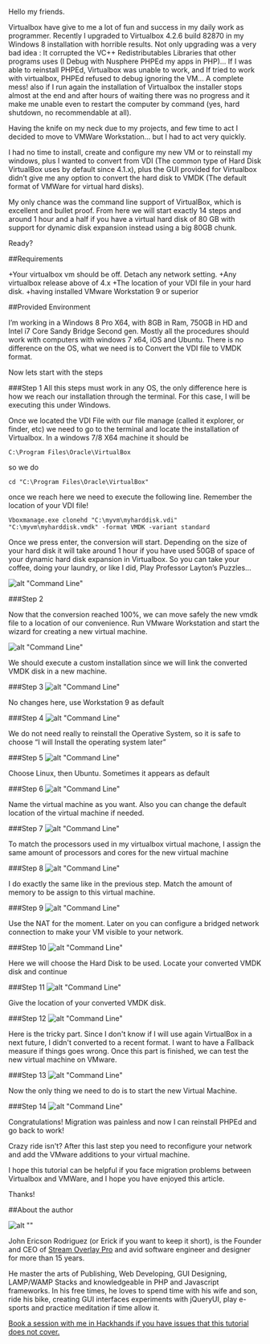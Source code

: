 Hello my friends.

Virtualbox have give to me a lot of fun and success in my daily work as programmer. Recently I upgraded to Virtualbox 4.2.6 build 82870 in my Windows 8 installation with horrible results. Not only upgrading was a very bad idea : It corrupted the VC++ Redistributables Libraries that other programs uses (I Debug with Nusphere PHPEd my apps in PHP)… If I was able to reinstall PHPEd, Virtualbox was unable to work, and If tried to work with virtualbox, PHPEd refused to debug ignoring the VM… A complete mess! also if I run again the installation of Virtualbox the installer stops almost at the end and after hours of waiting there was no progress and it make me unable even to restart the computer by command (yes, hard shutdown, no recommendable at all).

Having the knife on my neck due to my projects, and few time to act I decided to move to VMWare Workstation… but I had to act very quickly.

I had no time to install, create and configure my new VM or to reinstall my windows, plus I wanted to convert from VDI (The common type of Hard Disk VirtualBox uses by default since 4.1.x), plus the GUI provided for Virtualbox didn’t give me any option to convert the hard disk to VMDK (The default format of VMWare for virtual hard disks).

My only chance was the command line support of VirtualBox, which is excellent and bullet proof. From here we will start exactly 14 steps and around 1 hour and a half if you have a virtual hard disk of 80 GB with support for dynamic disk expansion instead using a big 80GB chunk.

Ready?

##Requirements

+Your virtualbox vm should be off. Detach any network setting.
+Any virtualbox release above of 4.x
+The location of your VDI file in your hard disk.
+having installed VMware Workstation 9 or superior

##Provided Environment

I’m working in a Windows 8 Pro X64, with 8GB in Ram, 750GB in HD and Intel i7 Core Sandy Bridge Second gen. Mostly all the procedures should work with computers with windows 7 x64, iOS and Ubuntu. There is no difference on the OS, what we need is to Convert the VDI file to VMDK format.

Now lets start with the steps

###Step 1
All this steps must work in any OS, the only difference here is how we reach our installation through the terminal. For this case, I will be executing this under Windows.

Once we located the VDI File with our file manage (called it explorer, or finder, etc) we need to go to the terminal and locate the installation of Virtualbox. In a windows 7/8 X64 machine it should be


    C:\Program Files\Oracle\VirtualBox

so we do

    cd "C:\Program Files\Oracle\VirtualBox" 

once we reach here we need to execute the following line. Remember the location of your VDI file!

    Vboxmanage.exe clonehd "C:\myvm\myharddisk.vdi" "C:\myvm\myharddisk.vmdk" -format VMDK -variant standard 

Once we press enter, the conversion will start. Depending on the size of your hard disk it will take around 1 hour if you have used 50GB of space of your dynamic hard disk expansion in Virtualbox. So you can take your coffee, doing your laundry, or like I did, Play Professor Layton’s Puzzles…

![alt "Command Line"](http://i.imgur.com/BwwrpM2.png "Command Line")

###Step 2

Now that the conversion reached 100%, we can move safely the new vmdk file to a location of our convenience. Run VMware Workstation and start the wizard for creating a new virtual machine.


![alt "Command Line"](http://i.imgur.com/ai9rzYk.png "We should execute a custom installation since we will link the converted VMDK disk in a new machine.")

We should execute a custom installation since we will link the converted VMDK disk in a new machine.

###Step 3
![alt "Command Line"](http://i0.wp.com/www.tbogard.com/wp-content/uploads/2013/01/Page-2.gif "No changes here, use Workstation 9 as default")

No changes here, use Workstation 9 as default

###Step 4
![alt "Command Line"](http://i1.wp.com/www.tbogard.com/wp-content/uploads/2013/01/Page-3.gif "We do not need really to reinstall the Operative System, so it is safe to choose “I will Install the operating system later”")

We do not need really to reinstall the Operative System, so it is safe to choose “I will Install the operating system later”

###Step 5
![alt "Command Line"](http://i0.wp.com/www.tbogard.com/wp-content/uploads/2013/01/Page-4.gif "Choose Linux, then Ubuntu. Sometimes it appears as default")

Choose Linux, then Ubuntu. Sometimes it appears as default

###Step 6
![alt "Command Line"](http://i0.wp.com/www.tbogard.com/wp-content/uploads/2013/01/Page-5.gif "Name the virtual machine as you want. Also you can change the default location of the virtual machine if needed.")

Name the virtual machine as you want. Also you can change the default location of the virtual machine if needed.

###Step 7
![alt "Command Line"](http://i0.wp.com/www.tbogard.com/wp-content/uploads/2013/01/Page-6.gif "To match the processors used in my virtualbox virtual machone, I assign the same amount of processors and cores for the new virtual machine")

To match the processors used in my virtualbox virtual machone, I assign the same amount of processors and cores for the new virtual machine

###Step 8
![alt "Command Line"](http://i0.wp.com/www.tbogard.com/wp-content/uploads/2013/01/Page-7.gif "I do exactly the same like in the previous step. Match the amount of memory to be assign to this virtual machine.")

I do exactly the same like in the previous step. Match the amount of memory to be assign to this virtual machine.

###Step 9
![alt "Command Line"](http://i0.wp.com/www.tbogard.com/wp-content/uploads/2013/01/Page-8.gif "Use the NAT for the moment. Later on you can configure a bridged network connection to make your VM visible to your network.")

Use the NAT for the moment. Later on you can configure a bridged network connection to make your VM visible to your network.

###Step 10
![alt "Command Line"](http://i0.wp.com/www.tbogard.com/wp-content/uploads/2013/01/Page-9.gif "Here we will choose the Hard Disk to be used. Locate your converted VMDK disk and continue")

Here we will choose the Hard Disk to be used. Locate your converted VMDK disk and continue


###Step 11
![alt "Command Line"](http://i0.wp.com/www.tbogard.com/wp-content/uploads/2013/01/Page-10.gif "Give the location of your converted VMDK disk.")

Give the location of your converted VMDK disk.

###Step 12
![alt "Command Line"](http://i0.wp.com/www.tbogard.com/wp-content/uploads/2013/01/Page-11.gif "Here is the tricky part. Since I don't know if I will use again VirtualBox in a next future, I didn't converted to a recent format. I want to have a Fallback measure if things goes wrong. Once this part is finished, we can test the new virtual machine on VMware.") 

Here is the tricky part. Since I don't know if I will use again VirtualBox in a next future, I didn't converted to a recent format. I want to have a Fallback measure if things goes wrong. Once this part is finished, we can test the new virtual machine on VMware.


###Step 13
![alt "Command Line"](http://i0.wp.com/www.tbogard.com/wp-content/uploads/2013/01/Page-12.png "Now the only thing we need to do is to start the new Virtual Machine.")

Now the only thing we need to do is to start the new Virtual Machine.

###Step 14
![alt "Command Line"](http://i0.wp.com/www.tbogard.com/wp-content/uploads/2013/01/Page-13.gif "Congratulations! Migration was painless and now I can reinstall PHPEd and go back to work!")

Congratulations! Migration was painless and now I can reinstall PHPEd and go back to work!

Crazy ride isn't? After this last step you need to reconfigure your network and add the VMware additions to your virtual machine.

I hope this tutorial can be helpful if you face migration problems between Virtualbox and VMWare, and I hope you have enjoyed this article.

Thanks!


##About the author

![alt ""](https://secure.gravatar.com/avatar/c633b3f0881e5972f2eaf7b157e95c22.jpg?s=180&d=https%3A%2F%2Fhackhands.s3.amazonaws.com%2Fstatic%2F..%2F_default%2Fassets%2Fimages%2Favatar_large.jpg "")

John Ericson Rodriguez (or Erick if you want to keep it short), is the Founder and CEO of [Stream Overlay Pro](http://www.streamoverlaypro.com) and avid software engineer and designer for more than 15 years.

He master the arts of Publishing, Web Developing, GUI Designing, LAMP/WAMP Stacks and knowledgeable in PHP and Javascript frameworks. In his free times, he loves to spend time with his wife and son, ride his bike, creating GUI interfaces experiments with jQueryUI, play e-sports and practice meditation if time allow it. 

[Book a session with me in Hackhands if you have issues that this tutorial does not cover.](http://www.hackhands.com/tbogard)


